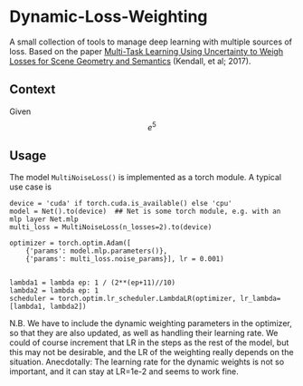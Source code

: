 # Dynamic-Loss-Weighting

A small collection of tools to manage deep learning with multiple sources of loss. Based on the paper [Multi-Task Learning Using Uncertainty to Weigh Losses for Scene Geometry and Semantics](https://arxiv.org/abs/1705.07115) (Kendall, et al; 2017). 

## Context

Given $$e^5$$ 

## Usage

The model `MultiNoiseLoss()` is implemented as a torch module. A typical use case is 
```
device = 'cuda' if torch.cuda.is_available() else 'cpu'
model = Net().to(device)  ## Net is some torch module, e.g. with an mlp layer Net.mlp
multi_loss = MultiNoiseLoss(n_losses=2).to(device)

optimizer = torch.optim.Adam([
    {'params': model.mlp.parameters()},
    {'params': multi_loss.noise_params}], lr = 0.001)

    
lambda1 = lambda ep: 1 / (2**(ep+11)//10)
lambda2 = lambda ep: 1
scheduler = torch.optim.lr_scheduler.LambdaLR(optimizer, lr_lambda=[lambda1, lambda2])
```

N.B. We have to include the dynamic weighting parameters in the optimizer, so that they are also updated, as well as handling their learning rate. We could of course increment that LR in the steps as the rest of the model, but this may not be desirable, and the LR of the weighting really depends on the situation. Anecdotally: The learning rate for the dynamic weights is not so important, and it can stay at LR=1e-2 and seems to work fine. 